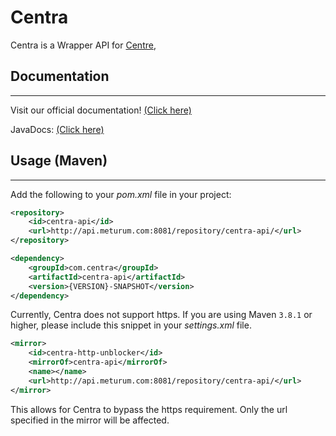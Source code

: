 # Centra

Centra is a Wrapper API for [Centre](),  

## Documentation
___

Visit our official documentation! [(Click here)](https://docs.meturum.com/projects/centra/)

JavaDocs: [(Click here)](https://docs.meturum.com/projects/centra/javadocs/)

## Usage (Maven)
___

Add the following to your _pom.xml_ file in your project:

```xml
<repository>
    <id>centra-api</id>
    <url>http://api.meturum.com:8081/repository/centra-api/</url>
</repository>
```

```xml
<dependency>
    <groupId>com.centra</groupId>
    <artifactId>centra-api</artifactId>
    <version>{VERSION}-SNAPSHOT</version>
</dependency>
```

Currently, Centra does not support https. If you are using Maven `3.8.1` or higher, please include this snippet in your _settings.xml_ file.

```xml
<mirror>
    <id>centra-http-unblocker</id>
    <mirrorOf>centra-api</mirrorOf>
    <name></name>
    <url>http://api.meturum.com:8081/repository/centra-api/</url>
</mirror>
```

This allows for Centra to bypass the https requirement. Only the url specified in the mirror will be affected.